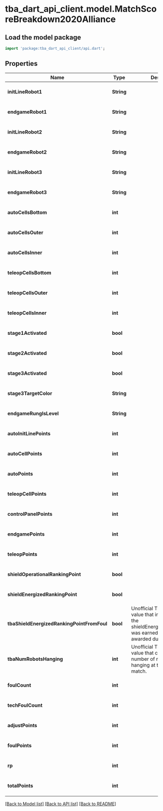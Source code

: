 # tba_dart_api_client.model.MatchScoreBreakdown2020Alliance

## Load the model package
```dart
import 'package:tba_dart_api_client/api.dart';
```

## Properties
Name | Type | Description | Notes
------------ | ------------- | ------------- | -------------
**initLineRobot1** | **String** |  | [optional] [default to null]
**endgameRobot1** | **String** |  | [optional] [default to null]
**initLineRobot2** | **String** |  | [optional] [default to null]
**endgameRobot2** | **String** |  | [optional] [default to null]
**initLineRobot3** | **String** |  | [optional] [default to null]
**endgameRobot3** | **String** |  | [optional] [default to null]
**autoCellsBottom** | **int** |  | [optional] [default to null]
**autoCellsOuter** | **int** |  | [optional] [default to null]
**autoCellsInner** | **int** |  | [optional] [default to null]
**teleopCellsBottom** | **int** |  | [optional] [default to null]
**teleopCellsOuter** | **int** |  | [optional] [default to null]
**teleopCellsInner** | **int** |  | [optional] [default to null]
**stage1Activated** | **bool** |  | [optional] [default to null]
**stage2Activated** | **bool** |  | [optional] [default to null]
**stage3Activated** | **bool** |  | [optional] [default to null]
**stage3TargetColor** | **String** |  | [optional] [default to null]
**endgameRungIsLevel** | **String** |  | [optional] [default to null]
**autoInitLinePoints** | **int** |  | [optional] [default to null]
**autoCellPoints** | **int** |  | [optional] [default to null]
**autoPoints** | **int** |  | [optional] [default to null]
**teleopCellPoints** | **int** |  | [optional] [default to null]
**controlPanelPoints** | **int** |  | [optional] [default to null]
**endgamePoints** | **int** |  | [optional] [default to null]
**teleopPoints** | **int** |  | [optional] [default to null]
**shieldOperationalRankingPoint** | **bool** |  | [optional] [default to null]
**shieldEnergizedRankingPoint** | **bool** |  | [optional] [default to null]
**tbaShieldEnergizedRankingPointFromFoul** | **bool** | Unofficial TBA-computed value that indicates whether the shieldEnergizedRankingPoint was earned normally or awarded due to a foul. | [optional] [default to null]
**tbaNumRobotsHanging** | **int** | Unofficial TBA-computed value that counts the number of robots who were hanging at the end of the match. | [optional] [default to null]
**foulCount** | **int** |  | [optional] [default to null]
**techFoulCount** | **int** |  | [optional] [default to null]
**adjustPoints** | **int** |  | [optional] [default to null]
**foulPoints** | **int** |  | [optional] [default to null]
**rp** | **int** |  | [optional] [default to null]
**totalPoints** | **int** |  | [optional] [default to null]

[[Back to Model list]](../README.md#documentation-for-models) [[Back to API list]](../README.md#documentation-for-api-endpoints) [[Back to README]](../README.md)


